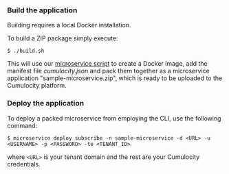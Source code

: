 ### Build the application

Building requires a local Docker installation.

To build a ZIP package simply execute:
    
```shell
$ ./build.sh
```
  
This will use our [microservice script](https://www.cumulocity.com/guides/reference/microservice-package/) to create a Docker image, add the manifest file *cumulocity.json* and pack them together as a microservice application "sample-microservice.zip", which is ready to be uploaded to the Cumulocity platform. 

### Deploy the application

To deploy a packed microservice from employing the CLI, use the following command:

```shell
$ microservice deploy subscribe -n sample-microservice -d <URL> -u <USERNAME> -p <PASSWORD> -te <TENANT_ID>
```

where `<URL>` is your tenant domain and the rest are your Cumulocity credentials.

